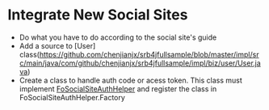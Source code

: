 # Integrate New Social Sites

* Do what you have to do according to the social site's guide
* Add a source to [User] class(https://github.com/chenjianjx/srb4jfullsample/blob/master/impl/src/main/java/com/github/chenjianjx/srb4jfullsample/impl/biz/user/User.java)
* Create a class to handle auth code or acess token. This class must implement [FoSocialSiteAuthHelper](https://github.com/chenjianjx/srb4jfullsample/blob/master/impl/src/main/java/com/github/chenjianjx/srb4jfullsample/impl/fo/auth/socialsite/FoSocialSiteAuthHelper.java) and register the class in FoSocialSiteAuthHelper.Factory     